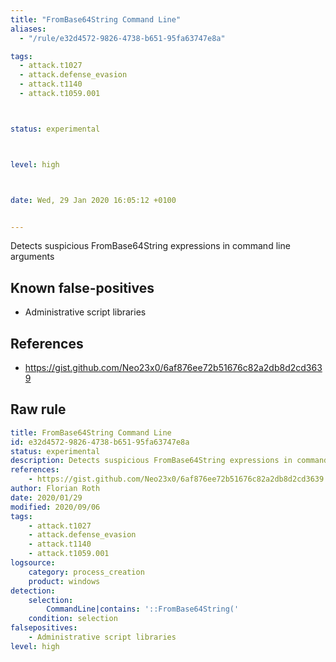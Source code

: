 ```yaml
---
title: "FromBase64String Command Line"
aliases:
  - "/rule/e32d4572-9826-4738-b651-95fa63747e8a"

tags:
  - attack.t1027
  - attack.defense_evasion
  - attack.t1140
  - attack.t1059.001



status: experimental



level: high



date: Wed, 29 Jan 2020 16:05:12 +0100


---
```


Detects suspicious FromBase64String expressions in command line arguments

<!--more-->


## Known false-positives

* Administrative script libraries



## References

* https://gist.github.com/Neo23x0/6af876ee72b51676c82a2db8d2cd3639


## Raw rule
```yaml
title: FromBase64String Command Line
id: e32d4572-9826-4738-b651-95fa63747e8a
status: experimental
description: Detects suspicious FromBase64String expressions in command line arguments
references:
    - https://gist.github.com/Neo23x0/6af876ee72b51676c82a2db8d2cd3639
author: Florian Roth
date: 2020/01/29
modified: 2020/09/06
tags: 
    - attack.t1027
    - attack.defense_evasion
    - attack.t1140
    - attack.t1059.001    
logsource:
    category: process_creation
    product: windows
detection:
    selection:
        CommandLine|contains: '::FromBase64String('
    condition: selection
falsepositives:
    - Administrative script libraries
level: high

```
